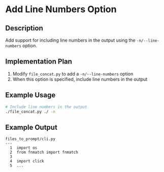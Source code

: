 # Add Line Numbers Option

## Description
Add support for including line numbers in the output using the `-n/--line-numbers` option.

## Implementation Plan
1. Modify `file_concat.py` to add a `-n/--line-numbers` option
2. When this option is specified, include line numbers in the output

## Example Usage
```bash
# Include line numbers in the output
./file_concat.py ./ -n
```

## Example Output
```
files_to_prompt/cli.py
---
  1  import os
  2  from fnmatch import fnmatch
  3
  4  import click
  5  ...
```